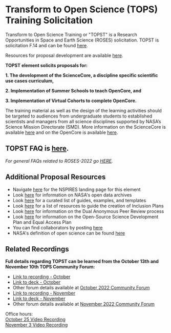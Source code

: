 # Transform to Open Science (TOPS) Training Solicitation 

Transform to Open Science Training or "TOPST" is a Research Opportunities in Space and Earth Science (ROSES) solicitation. TOPST is solicitation F.14 and can be found [here](https://nspires.nasaprs.com/external/viewrepositorydocument/cmdocumentid=860824/solicitationId=%7BAB776446-03A8-4C24-845D-2E5A2ADA2D5A%7D/viewSolicitationDocument=1/F.14_TOPST_Amend46.pdf). 

Resources for proposal development are available [here](./proposal_resources.md).

**TOPST element solicits proposals for:**

**1. The development of the ScienceCore, a discipline specific scientific use cases curriculum,** 

**2. Implementation of Summer Schools to teach OpenCore, and** 

**3. Implementation of Virtual Cohorts to complete OpenCore.** 

The training material as well as the design of the learning activities should be targeted to audiences from undergraduate students to established scientists and managers from all science disciplines supported by NASA’s Science Mission Directorate (SMD). More information on the ScienceCore is available [here](/docs/Area2_Capacity_Sharing/ScienceCore/readme.md) and on the OpenCore is available [here](/docs/Area2_Capacity_Sharing/OpenCore/readme.md).

## TOPST FAQ is [here](https://doi.org/10.5281/zenodo.7194641).
*For general FAQs related to ROSES-2022 go [HERE](https://science.nasa.gov/researchers/sara/faqs#14).*

## Additional Proposal Resources
* Navigate [here](https://nspires.nasaprs.com/external/solicitations/summary.do?solId=%7bAB776446-03A8-4C24-845D-2E5A2ADA2D5A%7d&path=&method=init) for the NSPIRES landing page for this element
* Look [here](./NASA_open_data.md) for information on NASA's open data archives
* Look [here](./proposal_resources.md) for a curated list of guides, examples, and templates
* Look [here](./inclusion_plan_resources.md) for a list of resources to guide the creation of Inclusion Plans
* Look [here](https://science.nasa.gov/researchers/dual-anonymous-peer-review) for information on the Dual Anonymous Peer Review process
* Look [here](./TOPST_proposal_elements.md) for information on the Open-Source Science Development Plan and Equal Access Plan 
* You can find collaborators by posting [here](https://github.com/nasa/Transform-to-Open-Science/discussions/281)
* NASA's definition of open science can be found [here](/docs/Area4_Moving_To_Openness/Open_Science.md)

## Related Recordings
**Full details regarding TOPST can be learned from the October 13th and November 10th TOPS Community Forum:**
* [Link to recording - October](https://www.youtube.com/watch?v=wTtmdWqUr1c)
* [Link to deck - October](https://doi.org/10.5281/zenodo.7195790)
* Other forum details available at [October 2022 Community Forum](/docs/Area1_Engagement/Community_Forums/2022_Forums/20221013_community_forum.md)
* [Link to recording - November](https://www.youtube.com/watch?v=qAhDVhPKrwM)
* [Link to deck - November](https://doi.org/10.5281/zenodo.7311818)
* Other forum details available at [November 2022 Community Forum](/docs/Area1_Engagement/Community_Forums/2022_Forums/20221110_community_forum.md)

Office hours: \
[October 25 Video Recording](https://www.youtube.com/watch?v=LFwQj8vuRFI) \
[November 3 Video Recording](https://www.youtube.com/watch?v=VbrGPoKbtJU)
